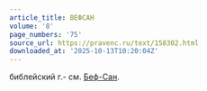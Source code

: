 ```yaml
---
article_title: ВЕФСАН
volume: '8'
page_numbers: '75'
source_url: https://pravenc.ru/text/158302.html
downloaded_at: '2025-10-13T10:20:04Z'
---
```


библейский г.- см. [Беф-Сан](https://pravenc.ru/text/Беф-Сан.html).
